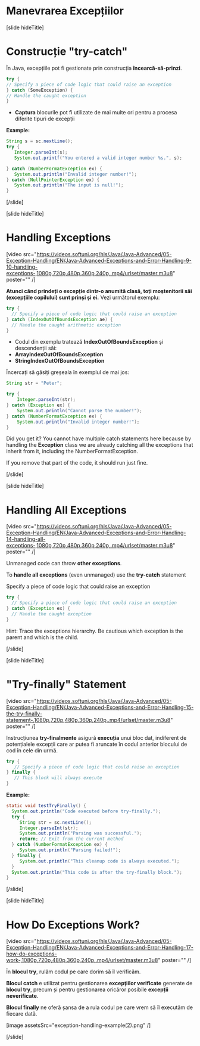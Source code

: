 # Manevrarea Excepțiilor

[slide hideTitle]

# Construcție "try-catch"

În Java, excepțiile pot fi gestionate prin construcția **încearcă-să-prinzi**.

```java 
try {
// Specify a piece of code logic that could raise an exception
} catch (SomeException) {
// Handle the caught exception
}
```

- **Captura** blocurile pot fi utilizate de mai multe ori pentru a procesa diferite tipuri de excepții

**Example:**

```java 
String s = sc.nextLine();
try {
   Integer.parseInt(s);
   System.out.printf("You entered a valid integer number %s.", s);

} catch (NumberFormatException ex) {
   System.out.println("Invalid integer number!");
} catch (NullPointerException ex) {
   System.out.println("The input is null!");
} 
```

[/slide]


[slide hideTitle]

# Handling Exceptions

[video src="https://videos.softuni.org/hls/Java/Java-Advanced/05-Exception-Handling/EN/Java-Advanced-Exceptions-and-Error-Handling-9-10-handling-exceptions-,1080p,720p,480p,360p,240p,.mp4/urlset/master.m3u8" poster="" /]

**Atunci când prindeți o excepție dintr-o anumită clasă, toți moștenitorii săi (excepțiile copilului) sunt prinși și ei.**
Vezi următorul exemplu:

```java 
try {
  // Specify a piece of code logic that could raise an exception 
} catch (IndexOutOfBoundsException ae) {
  // Handle the caught arithmetic exception
}
```
- Codul din exemplu tratează **IndexOutOfBoundsException** și descendenții săi: 
- **ArrayIndexOutOfBoundsException**
- **StringIndexOutOfBoundsException**


Încercați să găsiți greșeala în exemplul de mai jos:

```java live
String str = "Peter";

try {
    Integer.parseInt(str);
} catch (Exception ex) {
    System.out.println("Cannot parse the number!");
} catch (NumberFormatException ex) {
    System.out.println("Invalid integer number!");
}
```
Did you get it? You cannot have multiple catch statements here because by handling the **Exception** class we are already catching all the exceptions that inherit from it, including the NumberFormatException. 

If you remove that part of the code, it should run just fine.

[/slide]

[slide hideTitle]

# Handling All Exceptions

[video src="https://videos.softuni.org/hls/Java/Java-Advanced/05-Exception-Handling/EN/Java-Advanced-Exceptions-and-Error-Handling-14-handling-all-exceptions-,1080p,720p,480p,360p,240p,.mp4/urlset/master.m3u8" poster="" /]

Unmanaged code can throw **other exceptions**.

To **handle all exceptions** (even unmanaged) use the **try-catch** statement

Specify a piece of code logic that could raise an exception 

```java
try {
  // Specify a piece of code logic that could raise an exception 
} catch (Exception ex) {
  // Handle the caught exception
}
``` 

Hint: Trace the exceptions hierarchy. Be cautious which exception is the parent and which is the child.

[/slide]

[slide hideTitle]

# "Try-finally" Statement

[video src="https://videos.softuni.org/hls/Java/Java-Advanced/05-Exception-Handling/EN/Java-Advanced-Exceptions-and-Error-Handling-15-the-try-finally-statement-,1080p,720p,480p,360p,240p,.mp4/urlset/master.m3u8" poster="" /]

Instrucțiunea **try-finalmente** asigură **execuția** unui bloc dat, indiferent de potențialele excepții care ar putea fi aruncate în codul anterior blocului de cod în cele din urmă.

```java 
try {
   // Specify a piece of code logic that could raise an exception 
} finally {
   // This block will always execute
}
```

**Example:**

```java 
static void testTryFinally() {
  System.out.println("Code executed before try-finally.");
  try {
     String str = sc.nextLine();
     Integer.parseInt(str);
     System.out.println("Parsing was successful.");
     return; // Exit from the current method
  } catch (NumberFormatException ex) {
     System.out.println("Parsing failed!");
  } finally {
     System.out.println("This cleanup code is always executed.");
  }
  System.out.println("This code is after the try-finally block.");
}
```

[/slide]

[slide hideTitle]

# How Do Exceptions Work?

[video src="https://videos.softuni.org/hls/Java/Java-Advanced/05-Exception-Handling/EN/Java-Advanced-Exceptions-and-Error-Handling-17-how-do-exceptions-work-,1080p,720p,480p,360p,240p,.mp4/urlset/master.m3u8" poster="" /]

În **blocul try**, rulăm codul pe care dorim să îl verificăm.

**Blocul catch** e utilizat pentru gestionarea **excepțiilor verificate** generate de **blocul try**, precum și pentru gestionarea oricăror posibile **excepții neverificate**.

**Blocul finally** ne oferă șansa de a rula codul pe care vrem să îl executăm de fiecare dată.  

[image assetsSrc="exception-handling-example(2).png" /]

[/slide]



